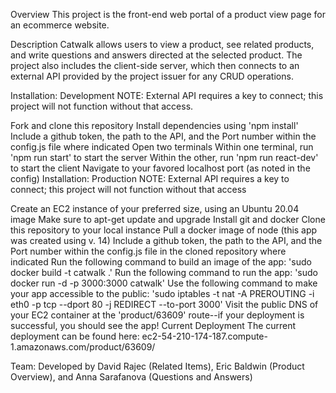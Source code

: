Overview
This project is the front-end web portal of a product view page for an ecommerce website.

Description
Catwalk allows users to view a product, see related products, and write questions and answers directed at the selected product. The project also includes the client-side server, which then connects to an external API provided by the project issuer for any CRUD operations.

Installation: Development
NOTE: External API requires a key to connect; this project will not function without that access.

Fork and clone this repository
Install dependencies using 'npm install'
Include a github token, the path to the API, and the Port number within the config.js file where indicated
Open two terminals
Within one terminal, run 'npm run start' to start the server
Within the other, run 'npm run react-dev' to start the client
Navigate to your favored localhost port (as noted in the config)
Installation: Production
NOTE: External API requires a key to connect; this project will not function without that access

Create an EC2 instance of your preferred size, using an Ubuntu 20.04 image
Make sure to apt-get update and upgrade
Install git and docker
Clone this repository to your local instance
Pull a docker image of node (this app was created using v. 14)
Include a github token, the path to the API, and the Port number within the config.js file in the cloned repository where indicated
Run the following command to build an image of the app: 'sudo docker build -t catwalk .'
Run the following command to run the app: 'sudo docker run -d -p 3000:3000 catwalk'
Use the following command to make your app accessible to the public: 'sudo iptables -t nat -A PREROUTING -i eth0 -p tcp --dport 80 -j REDIRECT --to-port 3000'
Visit the public DNS of your EC2 container at the 'product/63609' route--if your deployment is successful, you should see the app!
Current Deployment
The current deployment can be found here: ec2-54-210-174-187.compute-1.amazonaws.com/product/63609/

Team:
Developed by David Rajec (Related Items), Eric Baldwin (Product Overview), and Anna Sarafanova (Questions and Answers)
